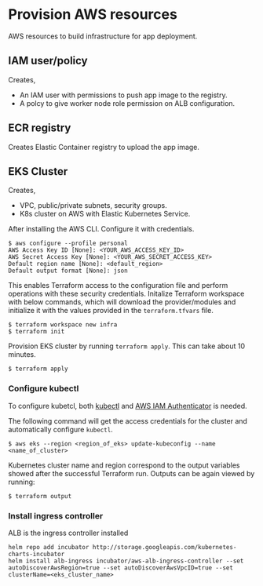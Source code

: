 # Provision AWS resources
AWS resources to build infrastructure for app deployment.

## IAM user/policy
Creates,
- An IAM user with permissions to push app image to the registry.
- A polcy to give worker node role permission on ALB configuration.

## ECR registry
Creates Elastic Container registry to upload the app image.

## EKS Cluster
Creates,
- VPC, public/private subnets, security groups.
- K8s cluster on AWS with Elastic Kubernetes Service.

After installing the AWS CLI. Configure it with credentials.

```shell
$ aws configure --profile personal
AWS Access Key ID [None]: <YOUR_AWS_ACCESS_KEY_ID>
AWS Secret Access Key [None]: <YOUR_AWS_SECRET_ACCESS_KEY>
Default region name [None]: <default_region>
Default output format [None]: json
```

This enables Terraform access to the configuration file and perform operations with these security credentials.
Initalize Terraform workspace with below commands, which will download the provider/modules and initialize it with the values provided in the `terraform.tfvars` file.

```shell
$ terraform workspace new infra
$ terraform init
```

Provision EKS cluster by running `terraform apply`. This can take about 10 minutes.

```shell
$ terraform apply
```

### Configure kubectl

To configure kubetcl, both [kubectl](https://kubernetes.io/docs/tasks/tools/install-kubectl/) and [AWS IAM Authenticator](https://docs.aws.amazon.com/eks/latest/userguide/install-aws-iam-authenticator.html) is needed.

The following command will get the access credentials for the cluster and automatically configure `kubectl`.

```shell
$ aws eks --region <region_of_eks> update-kubeconfig --name <name_of_cluster>
```
Kubernetes cluster name and region correspond to the output variables showed after the successful Terraform run. Outputs can be again viewed by running:

```shell
$ terraform output
```
### Install ingress controller

ALB is the ingress controller installed

```shell
helm repo add incubator http://storage.googleapis.com/kubernetes-charts-incubator
helm install alb-ingress incubator/aws-alb-ingress-controller --set autoDiscoverAwsRegion=true --set autoDiscoverAwsVpcID=true --set clusterName=<eks_cluster_name>
```
